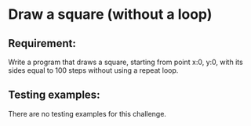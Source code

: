 # Draw a square (without a loop)

## Requirement:

Write a program that draws a square, starting from point x:0, y:0, with its sides equal to 100 steps without using a repeat loop.

## Testing examples:

There are no testing examples for this challenge.